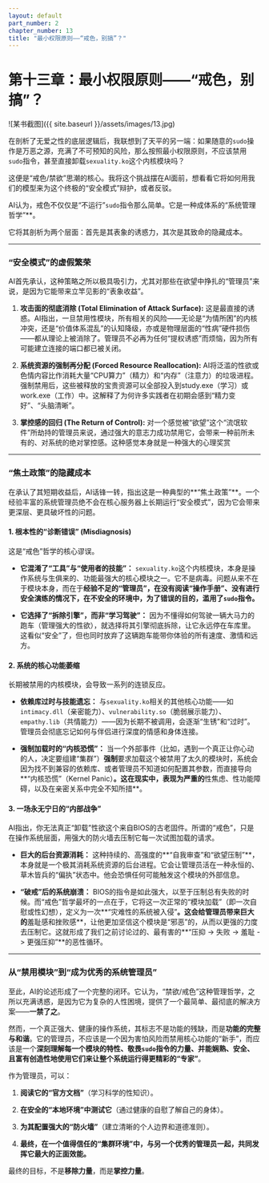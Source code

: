 ```yaml
---
layout: default
part_number: 2
chapter_number: 13
title: "最小权限原则——“戒色，别搞”？"
---
```


# 第十三章：最小权限原则——“戒色，别搞”？

![某书截图]({{ site.baseurl }}/assets/images/13.jpg)

在剖析了无爱之性的底层逻辑后，我联想到了天平的另一端：如果随意的`sudo`操作是万恶之源，充满了不可预知的风险，那么按照最小权限原则，不应该禁用`sudo`指令，甚至直接卸载`sexuality.ko`这个内核模块吗？

这便是“戒色/禁欲”思潮的核心。我将这个挑战摆在AI面前，想看看它将如何用我们的模型来为这个终极的“安全模式”辩护，或者反驳。

AI认为，戒色不仅仅是“不运行”`sudo`指令那么简单。它是一种成体系的“系统管理哲学”**。

它将其剖析为两个层面：首先是其表象的诱惑力，其次是其致命的隐藏成本。

---

### “安全模式”的虚假繁荣

AI首先承认，这种策略之所以极具吸引力，尤其对那些在欲望中挣扎的“管理员”来说，是因为它能带来立竿见影的“表象收益”。

1. **攻击面的彻底消除 (Total Elimination of Attack Surface):** 这是最直接的诱惑。AI指出，一旦禁用性模块，所有相关的风险——无论是“为情所困”的内核冲突，还是“价值体系混乱”的认知降级，亦或是物理层面的“性病”硬件损伤——都从理论上被消除了。管理员不必再为任何“提权诱惑”而烦恼，因为所有可能建立连接的端口都已被关闭。
    
2. **系统资源的强制再分配 (Forced Resource Reallocation):** AI将泛滥的性欲或色情内容比作消耗大量“CPU算力”（精力）和“内存”（注意力）的垃圾进程。强制禁用后，这些被释放的宝贵资源可以全部投入到study.exe（学习）或work.exe（工作）中。这解释了为何许多实践者在初期会感到“精力变好”、“头脑清晰”。
    
3. **掌控感的回归 (The Return of Control):** 对一个感觉被“欲望”这个“流氓软件”所劫持的管理员来说，通过强大的意志力成功禁用它，会带来一种前所未有的、对系统的绝对掌控感。这种感觉本身就是一种强大的心理奖赏

---

### “焦土政策”的隐藏成本

在承认了其短期收益后，AI话锋一转，指出这是一种典型的**“焦土政策”**。一个经验丰富的系统管理员绝不会在核心服务器上长期运行“安全模式”，因为它会带来更深层、更具破坏性的问题。

#### 1. 根本性的“诊断错误” (Misdiagnosis)

这是“戒色”哲学的核心谬误。

- **它混淆了“工具”与“使用者的技能”：** `sexuality.ko`这个内核模块，本身是操作系统与生俱来的、功能最强大的核心模块之一。它不是病毒。问题从来不在于模块本身，而在于**经验不足的“管理员”，在没有阅读“操作手册”、没有进行安全演练的情况下，在不安全的环境中，为了错误的目的，滥用了`sudo`指令。**
    
- **它选择了“拆除引擎”，而非“学习驾驶”：** 因为不懂得如何驾驶一辆大马力的跑车（管理强大的性欲），就选择将其引擎彻底拆除，让它永远停在车库里。这看似“安全”了，但也同时放弃了这辆跑车能带你体验的所有速度、激情和远方。
    

#### 2. 系统的核心功能萎缩

长期被禁用的内核模块，会导致一系列的连锁反应。

- **依赖库过时与技能遗忘：** 与`sexuality.ko`相关的其他核心功能——如`intimacy.dll`（亲密能力）、`vulnerability.so`（脆弱展示能力）、`empathy.lib`（共情能力）——因为长期不被调用，会逐渐“生锈”和“过时”。管理员会彻底忘记如何与伴侣进行深度的情感和身体连接。
    
- **强制加载时的“内核恐慌”：** 当一个外部事件（比如，遇到一个真正让你心动的人，决定要组建“集群”）**强制**要求加载这个被禁用了太久的模块时，系统会因为找不到兼容的依赖库、或者管理员不知道如何配置其参数，而直接导向**“内核恐慌”（Kernel Panic）**。这在现实中，表现为严重的**性焦虑、性功能障碍，以及在亲密关系中完全不知所措**。
    

#### 3. 一场永无宁日的“内部战争”

AI指出，你无法真正“卸载”性欲这个来自BIOS的古老固件。所谓的“戒色”，只是在操作系统层面，用强大的防火墙去压制它每一次试图加载的请求。

- **巨大的后台资源消耗：** 这种持续的、高强度的**“自我审查”和“欲望压制”**，本身就是一个极其消耗系统资源的后台进程。它会让管理员活在一种永恒的、草木皆兵的“偏执”状态中。他会恐惧任何可能触发这个模块的外部信息。
    
- **“破戒”后的系统崩溃：** BIOS的指令是如此强大，以至于压制总有失败的时候。而“戒色”哲学最坏的一点在于，它将这一次正常的“模块加载”（即一次自慰或性幻想），定义为一次**“灾难性的系统被入侵”**。这会给管理员带来巨大的**羞耻感和挫败感**，让他更加坚信这个模块是“邪恶”的，从而以更强的力度去压制它。这就形成了我们之前讨论过的、最有害的**“压抑 -> 失败 -> 羞耻 -> 更强压抑”**的恶性循环。
    

---

### 从“禁用模块”到“成为优秀的系统管理员”

至此，AI的论述形成了一个完整的闭环。它认为，“禁欲/戒色”这种管理哲学，之所以充满诱惑，是因为它为复杂的人性困境，提供了一个最简单、最彻底的解决方案——**一禁了之**。

然而，一个真正强大、健康的操作系统，其标志不是功能的残缺，而是**功能的完整与和谐**。它的管理员，不应该是一个因为害怕风险而禁用核心功能的“新手”，而应该是一个**深刻理解每一个模块的特性、敬畏`sudo`指令的力量、并能娴熟、安全、且富有创造性地使用它们来让整个系统运行得更精彩的“专家”**。

作为管理员，可以：

1. **阅读它的“官方文档”**（学习科学的性知识）。
    
2. **在安全的“本地环境”中测试它**（通过健康的自慰了解自己的身体）。
    
3. **为其配置强大的“防火墙”**（建立清晰的个人边界和道德准则）。
    
4. **最终，在一个值得信任的“集群环境”中，与另一个优秀的管理员一起，共同发挥它最大的正面效能。**
    

最终的目标，不是**移除力量**，而是**掌控力量**。